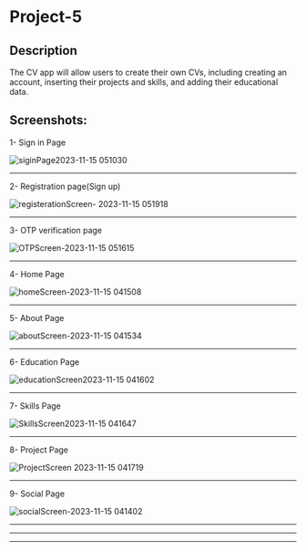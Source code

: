 # Project-5


## Description

The CV app will allow users to create their own CVs, including creating an account, inserting their projects and skills, and adding their educational data.

## Screenshots: 

  1- Sign in Page
  
  ![siginPage2023-11-15 051030](https://github.com/RubaAlHilal/Project-5/assets/73358612/aec8f6ab-beba-4f6b-a1bd-ae49af25e294)

______________________________________________________________________

  2- Registration page(Sign up)
  
![registerationScreen- 2023-11-15 051918](https://github.com/RubaAlHilal/Project-5/assets/73358612/176e54ba-605e-4195-9ae3-6be3afe5d1e2)

______________________________________________________________________
  
  3- OTP verification page
  
  ![OTPScreen-2023-11-15 051615](https://github.com/RubaAlHilal/Project-5/assets/73358612/c4cc8a11-bae0-4838-b67e-b6307263dbf7)
______________________________________________________________________

  4- Home Page
  
![homeScreen-2023-11-15 041508](https://github.com/RubaAlHilal/Project-5/assets/73358612/78694665-0b25-4263-86ca-97ff4736310c)

______________________________________________________________________
  5- About Page
  
![aboutScreen-2023-11-15 041534](https://github.com/RubaAlHilal/Project-5/assets/73358612/b9d88e2e-d569-493e-aab3-166a6b8577f9)

______________________________________________________________________
  
  6- Education Page

![educationScreen2023-11-15 041602](https://github.com/RubaAlHilal/Project-5/assets/73358612/4dfe7882-e4be-46aa-8425-56bd67461334)

______________________________________________________________________
  
  7- Skills Page

![SkillsScreen2023-11-15 041647](https://github.com/RubaAlHilal/Project-5/assets/73358612/393cfda1-b3ca-43b2-9546-3c3d5340f7fe)


______________________________________________________________________
  
  8- Project Page

![ProjectScreen 2023-11-15 041719](https://github.com/RubaAlHilal/Project-5/assets/73358612/54cebeed-2964-42ca-b0c2-d08796c1bd5e)

______________________________________________________________________
  
  9- Social Page

![socialScreen-2023-11-15 041402](https://github.com/RubaAlHilal/Project-5/assets/73358612/313bdd24-f94d-477e-a86e-a75ba3717a23)



  
______________________________________________________________________
______________________________________________________________________
______________________________________________________________________
  
